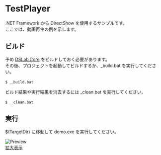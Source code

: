 TestPlayer
===

.NET Framework から DirectShow を使用するサンプルです。  
ここでは、動画再生の例を示します。  

## ビルド

予め [DSLab.Core](../DSLab.Core/README.md) をビルドしておく必要があります。  
その後、プロジェクトを起動してビルドするか、\_build.bat を実行してください。  

	$ ＿build.bat

ビルド結果や実行結果を消去するには \_clean.bat を実行してください。  

	$ ＿clean.bat


## 実行

$(TargetDir) に移動して demo.exe を実行してください。  

![Preview](http://livedoor.blogimg.jp/cogorou/imgs/4/2/42efedc6-s.png")  
[拡大表示](http://livedoor.blogimg.jp/cogorou/imgs/4/2/42efedc6.png")  
